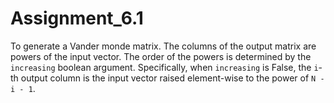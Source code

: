 # Assignment_6.1
To generate a Vander monde matrix. The columns of the output matrix are powers of the input vector. The order of the powers is determined by the `increasing` boolean argument. Specifically, when `increasing` is False, the `i`-th output column is the input vector raised element-wise to the power of ``N - i - 1``. 
